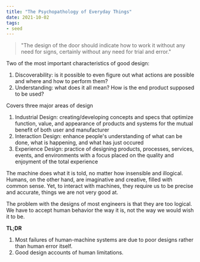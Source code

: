 ```yaml
---
title: "The Psychopathology of Everyday Things"
date: 2021-10-02
tags:
- seed
---
```


> "The design of the door should indicate how to work it without any need for signs, certainly without any need for trial and error."

Two of the most important characteristics of good design:
1. Discoverability: is it possible to even figure out what actions are possible and where and how to perform them?
2. Understanding: what does it all mean? How is the end product supposed to be used?

Covers three major areas of design
1. Industrial Design: creating/developing concepts and specs that optimize function, value, and appearance of products and systems for the mutual benefit of both user and manufacturer
2. Interaction Design: enhance people's understanding of what can be done, what is happening, and what has just occured
3. Experience Design: practice of designing products, processes, services, events, and environments with a focus placed on the quality and enjoyment of the total experience

The machine does what it is told, no matter how insensible and illogical. Humans, on the other hand, are imaginative and creative, filled with common sense. Yet, to interact with machines, they require us to be precise and accurate, things we are not very good at.

The problem with the designs of most engineers is that they are too logical. We have to accept human behavior the way it is, not the way we would wish it to be.

**TL;DR**
1. Most failures of human-machine systems are due to poor designs rather than human error itself. 
2. Good design accounts of human limitations.